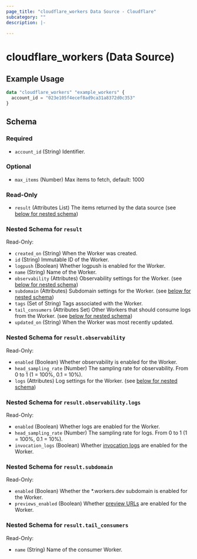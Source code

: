 ```yaml
---
page_title: "cloudflare_workers Data Source - Cloudflare"
subcategory: ""
description: |-
  
---
```


# cloudflare_workers (Data Source)



## Example Usage

```terraform
data "cloudflare_workers" "example_workers" {
  account_id = "023e105f4ecef8ad9ca31a8372d0c353"
}
```

<!-- schema generated by tfplugindocs -->
## Schema

### Required

- `account_id` (String) Identifier.

### Optional

- `max_items` (Number) Max items to fetch, default: 1000

### Read-Only

- `result` (Attributes List) The items returned by the data source (see [below for nested schema](#nestedatt--result))

<a id="nestedatt--result"></a>
### Nested Schema for `result`

Read-Only:

- `created_on` (String) When the Worker was created.
- `id` (String) Immutable ID of the Worker.
- `logpush` (Boolean) Whether logpush is enabled for the Worker.
- `name` (String) Name of the Worker.
- `observability` (Attributes) Observability settings for the Worker. (see [below for nested schema](#nestedatt--result--observability))
- `subdomain` (Attributes) Subdomain settings for the Worker. (see [below for nested schema](#nestedatt--result--subdomain))
- `tags` (Set of String) Tags associated with the Worker.
- `tail_consumers` (Attributes Set) Other Workers that should consume logs from the Worker. (see [below for nested schema](#nestedatt--result--tail_consumers))
- `updated_on` (String) When the Worker was most recently updated.

<a id="nestedatt--result--observability"></a>
### Nested Schema for `result.observability`

Read-Only:

- `enabled` (Boolean) Whether observability is enabled for the Worker.
- `head_sampling_rate` (Number) The sampling rate for observability. From 0 to 1 (1 = 100%, 0.1 = 10%).
- `logs` (Attributes) Log settings for the Worker. (see [below for nested schema](#nestedatt--result--observability--logs))

<a id="nestedatt--result--observability--logs"></a>
### Nested Schema for `result.observability.logs`

Read-Only:

- `enabled` (Boolean) Whether logs are enabled for the Worker.
- `head_sampling_rate` (Number) The sampling rate for logs. From 0 to 1 (1 = 100%, 0.1 = 10%).
- `invocation_logs` (Boolean) Whether [invocation logs](https://developers.cloudflare.com/workers/observability/logs/workers-logs/#invocation-logs) are enabled for the Worker.



<a id="nestedatt--result--subdomain"></a>
### Nested Schema for `result.subdomain`

Read-Only:

- `enabled` (Boolean) Whether the *.workers.dev subdomain is enabled for the Worker.
- `previews_enabled` (Boolean) Whether [preview URLs](https://developers.cloudflare.com/workers/configuration/previews/) are enabled for the Worker.


<a id="nestedatt--result--tail_consumers"></a>
### Nested Schema for `result.tail_consumers`

Read-Only:

- `name` (String) Name of the consumer Worker.


